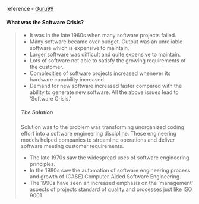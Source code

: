 reference - [Guru99](https://www.guru99.com/software-engineering-tutorial.html) 
#### What was the Software Crisis?
>- It was in the late 1960s when many software projects failed.
>- Many software became over budget. Output was an unreliable software which is expensive to maintain.
>- Larger software was difficult and quite expensive to maintain.
>- Lots of software not able to satisfy the growing requirements of the customer.
>- Complexities of software projects increased whenever its hardware capability increased.
>- Demand for new software increased faster compared with the ability to generate new software.
>All the above issues lead to ‘Software Crisis.’
>##### The Solution
>Solution was to the problem was transforming unorganized coding effort into a software engineering discipline. These engineering models helped companies to streamline operations and deliver software meeting customer requirements.
>- The late 1970s saw the widespread uses of software engineering principles.
>- In the 1980s saw the automation of software engineering process and growth of (CASE) Computer-Aided Software Engineering.
>- The 1990s have seen an increased emphasis on the ‘management’ aspects of projects standard of quality and processes just like ISO 9001
